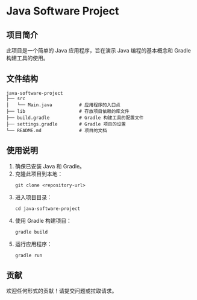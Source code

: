 # Java Software Project

## 项目简介
此项目是一个简单的 Java 应用程序，旨在演示 Java 编程的基本概念和 Gradle 构建工具的使用。

## 文件结构
```
java-software-project
├── src
│   └── Main.java          # 应用程序的入口点
├── lib                    # 存放项目依赖的库文件
├── build.gradle           # Gradle 构建工具的配置文件
├── settings.gradle        # Gradle 项目的设置
└── README.md              # 项目的文档
```

## 使用说明
1. 确保已安装 Java 和 Gradle。
2. 克隆此项目到本地：
   ```
   git clone <repository-url>
   ```
3. 进入项目目录：
   ```
   cd java-software-project
   ```
4. 使用 Gradle 构建项目：
   ```
   gradle build
   ```
5. 运行应用程序：
   ```
   gradle run
   ```

## 贡献
欢迎任何形式的贡献！请提交问题或拉取请求。